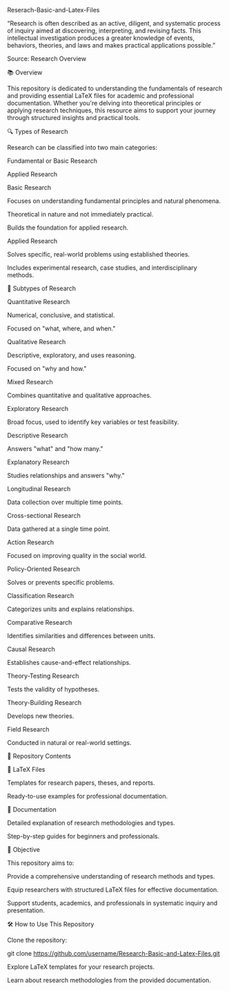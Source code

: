 Reserach-Basic-and-Latex-Files

“Research is often described as an active, diligent, and systematic process of inquiry aimed at discovering, interpreting, and revising facts. This intellectual investigation produces a greater knowledge of events, behaviors, theories, and laws and makes practical applications possible.”

Source: Research Overview

📚 Overview

This repository is dedicated to understanding the fundamentals of research and providing essential LaTeX files for academic and professional documentation. Whether you're delving into theoretical principles or applying research techniques, this resource aims to support your journey through structured insights and practical tools.

🔍 Types of Research

Research can be classified into two main categories:

Fundamental or Basic Research

Applied Research

Basic Research

Focuses on understanding fundamental principles and natural phenomena.

Theoretical in nature and not immediately practical.

Builds the foundation for applied research.

Applied Research

Solves specific, real-world problems using established theories.

Includes experimental research, case studies, and interdisciplinary methods.

🧪 Subtypes of Research

Quantitative Research

Numerical, conclusive, and statistical.

Focused on "what, where, and when."

Qualitative Research

Descriptive, exploratory, and uses reasoning.

Focused on "why and how."

Mixed Research

Combines quantitative and qualitative approaches.

Exploratory Research

Broad focus, used to identify key variables or test feasibility.

Descriptive Research

Answers "what" and "how many."

Explanatory Research

Studies relationships and answers "why."

Longitudinal Research

Data collection over multiple time points.

Cross-sectional Research

Data gathered at a single time point.

Action Research

Focused on improving quality in the social world.

Policy-Oriented Research

Solves or prevents specific problems.

Classification Research

Categorizes units and explains relationships.

Comparative Research

Identifies similarities and differences between units.

Causal Research

Establishes cause-and-effect relationships.

Theory-Testing Research

Tests the validity of hypotheses.

Theory-Building Research

Develops new theories.

Field Research

Conducted in natural or real-world settings.

📂 Repository Contents

📁 LaTeX Files

Templates for research papers, theses, and reports.

Ready-to-use examples for professional documentation.

📘 Documentation

Detailed explanation of research methodologies and types.

Step-by-step guides for beginners and professionals.

🎯 Objective

This repository aims to:

Provide a comprehensive understanding of research methods and types.

Equip researchers with structured LaTeX files for effective documentation.

Support students, academics, and professionals in systematic inquiry and presentation.

🛠️ How to Use This Repository

Clone the repository:

git clone https://github.com/username/Research-Basic-and-Latex-Files.git  

Explore LaTeX templates for your research projects.

Learn about research methodologies from the provided documentation.
